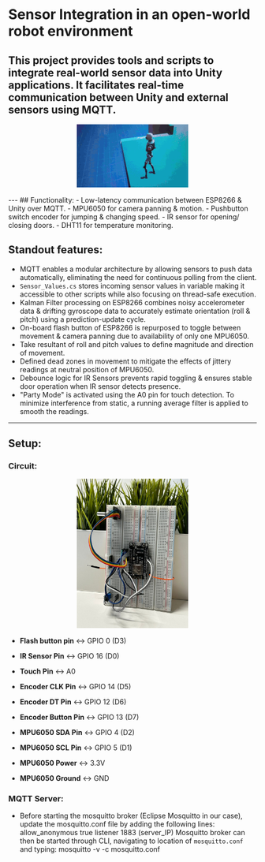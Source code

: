 # Sensor Integration in an open-world robot environment

This project provides tools and scripts to integrate real-world sensor data into Unity applications. It facilitates real-time communication between Unity and external sensors using MQTT.
---
<p align="center">
  <img src="Media/PartyMode.gif" alt="Party Mode GIF" width="45%"/>
</p>
---
## Functionality:
- Low-latency communication between ESP8266 & Unity over MQTT. 
- MPU6050 for camera panning & motion.
- Pushbutton switch encoder for jumping & changing speed.
- IR sensor for opening/ closing doors.
- DHT11 for temperature monitoring.

## Standout features:
- MQTT enables a modular architecture by allowing sensors to push data automatically, eliminating the need for continuous polling from the client.
- `Sensor_Values.cs` stores incoming sensor values in variable making it accessible to other scripts while also focusing on thread-safe execution.  
- Kalman Filter processing on ESP8266 combines noisy accelerometer data & drifting gyroscope data to accurately estimate orientation (roll & pitch) using a prediction-update cycle.
- On-board flash button of ESP8266 is repurposed to toggle between movement & camera panning due to availability of only one MPU6050.
- Take resultant of roll and pitch values to define magnitude and direction of movement.
- Defined dead zones in movement to mitigate the effects of jittery readings at neutral position of MPU6050.
- Debounce logic for IR Sensors prevents rapid toggling & ensures stable door operation when IR sensor detects presence.
- "Party Mode" is activated using the A0 pin for touch detection. To minimize interference from static, a running average filter is applied to smooth the readings.
---
## Setup:
### Circuit:

<p align="center">
  <img src="Media/Circuit.jpeg" alt="Circuit Diagram" width="45%"/>
</p>
  
- **Flash button pin** <-> GPIO 0 (D3)
- **IR Sensor Pin** <-> GPIO 16 (D0)
- **Touch Pin** <-> A0
- **Encoder CLK Pin** <-> GPIO 14 (D5)
- **Encoder DT Pin** <-> GPIO 12 (D6)
- **Encoder Button Pin** <-> GPIO 13 (D7)

- **MPU6050 SDA Pin** <-> GPIO 4 (D2)
- **MPU6050 SCL Pin** <-> GPIO 5 (D1)
- **MPU6050 Power** <-> 3.3V
- **MPU6050 Ground** <-> GND

### MQTT Server:
- Before starting the mosquitto broker (Eclipse Mosquitto in our case), update the mosquitto.conf file by adding the following lines:
allow_anonymous true
listener 1883 (server_IP)
Mosquitto broker can then be started through CLI, navigating to location of `mosquitto.conf` and typing:
mosquitto -v -c mosquitto.conf
